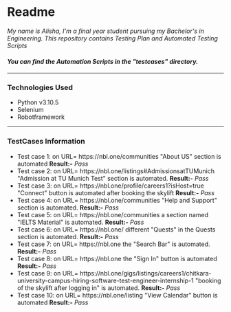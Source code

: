 # Readme

<p><i>My name is Alisha, I'm a final year student pursuing my Bachelor's in Engineering. This repository contains Testing Plan and Automated Testing Scripts 
  <h4> You can find the Automation Scripts in the <b><i>"testcases"</i></b> directory.</h4></i><p>

<hr/>

<h3> Technologies Used </h3>
<ul>
  <li> Python v3.10.5</li>
  <li> Selenium </li>
  <li> Robotframework </li>
</ul>

<hr/>

<h3> TestCases Information </h3>

<ul>
  <li>Test case 1: on URL= https://nbl.one/communities "About US" section is automated <span><b>Result:-</b><i> Pass</i></span></li> 
  <li>Test case 2: on URL= https://nbl.one/listings#AdmissionsatTUMunich "Admission at TU Munich Test" section is automated. <span><b>Result:-</b><i> Pass</i></span></li>
  <li>Test case 3: on URL= https://nbl.one/profile/careers1?isHost=true "Connect" button is automated after booking the skylift <span><b>Result:-</b><i> Pass</i></span></li>
  <li>Test case 4: on URL= https://nbl.one/communities "Help and Support" section is automated. <span><b>Result:-</b><i> Pass</i></span> </li>
  <li>Test case 5: on URL= https://nbl.one/communities a section named "IELTS Material" is automated. <span><b>Result:-</b><i> Pass</i></span></li>
  <li>Test case 6: on URL= https://nbl.one/  different "Quests" in the Quests section is automated. <span><b>Result:-</b><i> Pass</i></span> </li>
  <li>Test case 7: on URL= https://nbl.one the "Search Bar" is automated. <span><b>Result:-</b><i> Pass</i></span>  </li>
  <li>Test case 8: on URL= https://nbl.one the "Sign In" button is automated <span><b>Result:-</b><i> Pass</i></span></li>
  <li>Test case 9: on URL= https://nbl.one/gigs/listings/careers1/chitkara-university-campus-hiring-software-test-engineer-internship-1 "booking of the skylift after logging in" is automated. <span><b>Result:-</b><i> Pass</i></span></li>
  <li>Test case 10: on URL= https://nbl.one/listing "View Calendar" button is automated <span><b>Result:-</b><i> Pass</i></span></li>
</ul>
